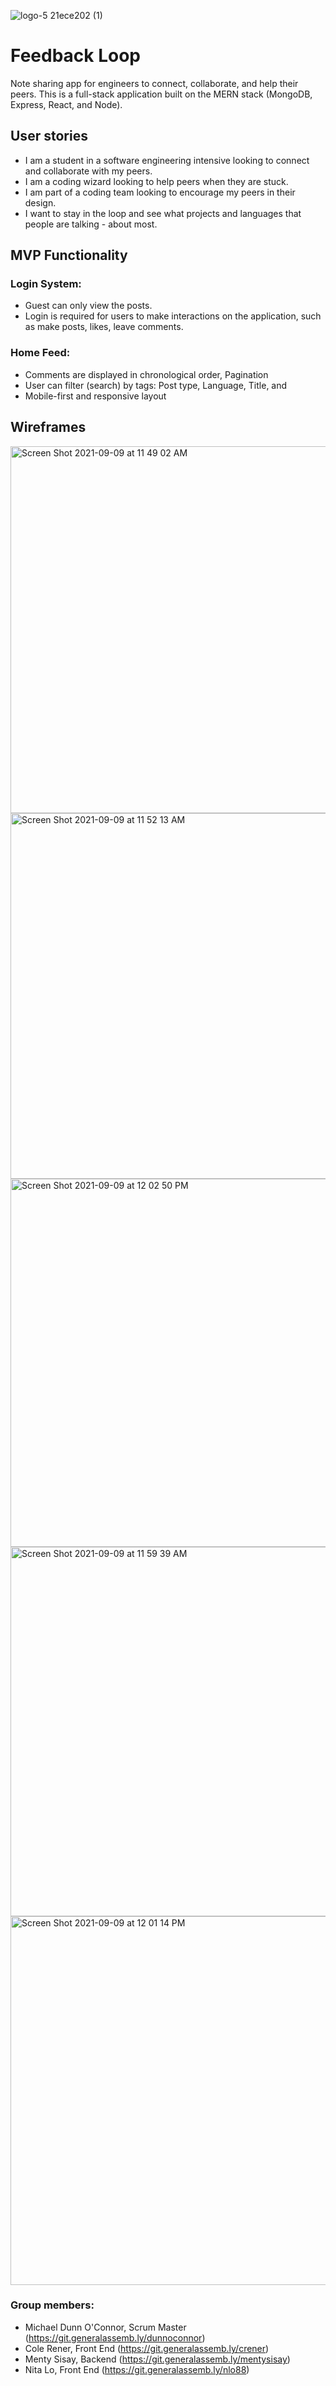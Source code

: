 ![logo-5 21ece202 (1)](https://media.git.generalassemb.ly/user/36585/files/e51f1a80-1166-11ec-98f8-643554db0e5b)
# Feedback Loop
Note sharing app for engineers to connect, collaborate, and help their peers. This is a full-stack application built on the MERN stack (MongoDB, Express, React, and Node).

## User stories
- I am a student in a software engineering intensive looking to connect and collaborate with my peers.
- I am a coding wizard looking to help peers when they are stuck.
- I am part of a coding team looking to encourage my peers in their design.
- I want to stay in the loop and see what projects and languages that people are talking - about most.

## MVP Functionality
### Login System:
 - Guest can only view the posts.  
 - Login is required for users to make interactions on the application, such as make posts, likes, leave comments.
 
 ### Home Feed:
 - Comments are displayed in chronological order, Pagination
 - User can filter (search) by tags:  Post type, Language, Title, and
 - Mobile-first and responsive layout

## Wireframes
<img width="587" alt="Screen Shot 2021-09-09 at 11 49 02 AM" src="https://media.git.generalassemb.ly/user/36585/files/4b566e00-1164-11ec-981f-3453437d65f0">

<img width="585" alt="Screen Shot 2021-09-09 at 11 52 13 AM" src="https://media.git.generalassemb.ly/user/36585/files/c029a800-1164-11ec-9d3e-2d0882d141f7">

<img width="589" alt="Screen Shot 2021-09-09 at 12 02 50 PM" src="https://media.git.generalassemb.ly/user/36585/files/05020e80-1166-11ec-963a-ab1b3f3c2043">

<img width="591" alt="Screen Shot 2021-09-09 at 11 59 39 AM" src="https://media.git.generalassemb.ly/user/36585/files/8ad18a00-1165-11ec-8ad6-d5acc29ff420">

<img width="590" alt="Screen Shot 2021-09-09 at 12 01 14 PM" src="https://media.git.generalassemb.ly/user/36585/files/ba809200-1165-11ec-9e9c-28f78816644a">


### Group members:
- Michael Dunn O'Connor, Scrum Master (https://git.generalassemb.ly/dunnoconnor)
- Cole Rener, Front End (https://git.generalassemb.ly/crener)
- Menty Sisay, Backend (https://git.generalassemb.ly/mentysisay)
- Nita Lo, Front End (https://git.generalassemb.ly/nlo88)
